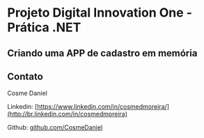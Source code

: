 # Projeto Digital Innovation One - Prática .NET

## Criando uma APP de cadastro em memória

## Contato

Cosme Daniel

Linkedin:  [https://www.linkedin.com/in/cosmedmoreira/](http://br.linkedin.com/in/cosmedmoreira)

Github:  [github.com/CosmeDaniel](https://github.com/CosmeDaniel)
